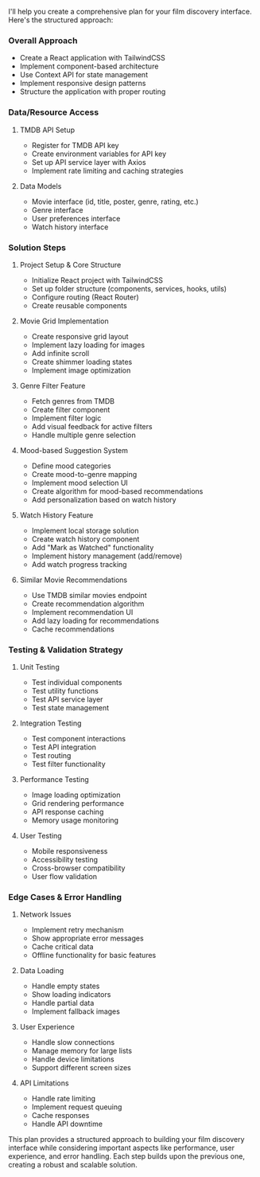 I'll help you create a comprehensive plan for your film discovery interface. Here's the structured approach:

### Overall Approach

- Create a React application with TailwindCSS
- Implement component-based architecture
- Use Context API for state management
- Implement responsive design patterns
- Structure the application with proper routing

### Data/Resource Access

1. TMDB API Setup

   - Register for TMDB API key
   - Create environment variables for API key
   - Set up API service layer with Axios
   - Implement rate limiting and caching strategies

2. Data Models
   - Movie interface (id, title, poster, genre, rating, etc.)
   - Genre interface
   - User preferences interface
   - Watch history interface

### Solution Steps

1. Project Setup & Core Structure

   - Initialize React project with TailwindCSS
   - Set up folder structure (components, services, hooks, utils)
   - Configure routing (React Router)
   - Create reusable components

2. Movie Grid Implementation

   - Create responsive grid layout
   - Implement lazy loading for images
   - Add infinite scroll
   - Create shimmer loading states
   - Implement image optimization

3. Genre Filter Feature

   - Fetch genres from TMDB
   - Create filter component
   - Implement filter logic
   - Add visual feedback for active filters
   - Handle multiple genre selection

4. Mood-based Suggestion System

   - Define mood categories
   - Create mood-to-genre mapping
   - Implement mood selection UI
   - Create algorithm for mood-based recommendations
   - Add personalization based on watch history

5. Watch History Feature

   - Implement local storage solution
   - Create watch history component
   - Add "Mark as Watched" functionality
   - Implement history management (add/remove)
   - Add watch progress tracking

6. Similar Movie Recommendations
   - Use TMDB similar movies endpoint
   - Create recommendation algorithm
   - Implement recommendation UI
   - Add lazy loading for recommendations
   - Cache recommendations

### Testing & Validation Strategy

1. Unit Testing

   - Test individual components
   - Test utility functions
   - Test API service layer
   - Test state management

2. Integration Testing

   - Test component interactions
   - Test API integration
   - Test routing
   - Test filter functionality

3. Performance Testing

   - Image loading optimization
   - Grid rendering performance
   - API response caching
   - Memory usage monitoring

4. User Testing
   - Mobile responsiveness
   - Accessibility testing
   - Cross-browser compatibility
   - User flow validation

### Edge Cases & Error Handling

1. Network Issues

   - Implement retry mechanism
   - Show appropriate error messages
   - Cache critical data
   - Offline functionality for basic features

2. Data Loading

   - Handle empty states
   - Show loading indicators
   - Handle partial data
   - Implement fallback images

3. User Experience

   - Handle slow connections
   - Manage memory for large lists
   - Handle device limitations
   - Support different screen sizes

4. API Limitations
   - Handle rate limiting
   - Implement request queuing
   - Cache responses
   - Handle API downtime

This plan provides a structured approach to building your film discovery interface while considering important aspects like performance, user experience, and error handling. Each step builds upon the previous one, creating a robust and scalable solution.

